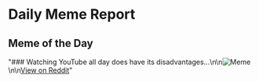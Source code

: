 # Daily Meme Report

## Meme of the Day
"### Watching YouTube all day does have its disadvantages...\n\n![Meme](https://i.redd.it/6oi0nx2hppwd1.png)\n\n[View on Reddit](https://redd.it/1gb3m7u)"

